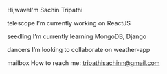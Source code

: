Hi,waveI'm Sachin Tripathi

telescope I’m currently working on ReactJS

seedling I’m currently learning MongoDB, Django

dancers I’m looking to collaborate on weather-app

mailbox How to reach me: tripathisachinn@gmail.com
